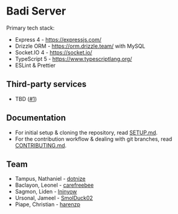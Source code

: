 # Badi Server

Primary tech stack:

-   Express 4 - https://expressjs.com/
-   Drizzle ORM - https://orm.drizzle.team/ with MySQL
-   Socket.IO 4 - https://socket.io/
-   TypeScript 5 - https://www.typescriptlang.org/
-   ESLint & Prettier

## Third-party services

-   TBD ([#1](https://github.com/dotnize/badi-server/issues/1))

## Documentation

-   For initial setup & cloning the repository, read [SETUP.md](./SETUP.md).
-   For the contribution workflow & dealing with git branches, read [CONTRIBUTING.md](./CONTRIBUTING.md).

## Team

-   Tampus, Nathaniel - [dotnize](https://github.com/dotnize)
-   Baclayon, Leonel - [carefreebee](https://github.com/carefreebee)
-   Sagmon, Liden - [lninyow](https://github.com/lninyow)
-   Ursonal, Jameel - [SmolDuck02](https://github.com/SmolDuck02)
-   Piape, Christian - [harenzp](https://github.com/harenzp)
